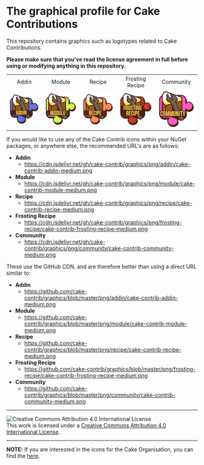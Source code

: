 # The graphical profile for Cake Contributions

This repository contains graphics such as logotypes related to Cake Contributions.

**Please make sure that you've read the license agreement in full before using or modifying anything in this repository.**

<div align="center">
<table>
  <tr>
    <td align="center">Addin</td>
    <td align="center">Module</td>
    <td align="center">Recipe</td>
    <td align="center">Frosting Recipe</td>
    <td align="center">Community</td>
  </tr>
  <tr>
    <td align="center"><img src="png/addin/cake-contrib-addin-medium.png" width="120px;" alt="Cake Contrib Addin logo" /></td>
    <td align="center"><img src="png/module/cake-contrib-module-medium.png" width="120px;" alt="Cake Contrib Module logo" /></td>
    <td align="center"><img src="png/recipe/cake-contrib-recipe-medium.png" width="120px;" alt="Cake Contrib Recipe logo" /></td>
    <td align="center"><img src="png/frosting-recipe/cake-contrib-frosting-recipe-medium.png" width="120px;" alt="Cake Contrib Frosting Recipe logo" /></td>
    <td align="center"><img src="png/community/cake-contrib-community-medium.png" width="120px;" alt="Cake Contrib Community logo" /></td>
  </tr>
</table>
</div>

If you would like to use any of the Cake Contrib icons within your NuGet packages, or anywhere else, the recommended URL's are as follows:

- **Addin**
  - https://cdn.jsdelivr.net/gh/cake-contrib/graphics/png/addin/cake-contrib-addin-medium.png
- **Module**
  - https://cdn.jsdelivr.net/gh/cake-contrib/graphics/png/module/cake-contrib-module-medium.png
- **Recipe**
  - https://cdn.jsdelivr.net/gh/cake-contrib/graphics/png/recipe/cake-contrib-recipe-medium.png
- **Frosting Recipe**
  - https://cdn.jsdelivr.net/gh/cake-contrib/graphics/png/frosting-recipe/cake-contrib-frosting-recipe-medium.png
- **Community**
  - https://cdn.jsdelivr.net/gh/cake-contrib/graphics/png/community/cake-contrib-community-medium.png

These use the GitHub CDN, and are therefore better than using a direct URL similar to:

- **Addin**
  - https://github.com/cake-contrib/graphics/blob/master/png/addin/cake-contrib-addin-medium.png
- **Module**
  - https://github.com/cake-contrib/graphics/blob/master/png/module/cake-contrib-module-medium.png
- **Recipe**
  - https://github.com/cake-contrib/graphics/blob/master/png/recipe/cake-contrib-recipe-medium.png
- **Frosting Recipe**
  - https://github.com/cake-contrib/graphics/blob/master/png/frosting-recipe/cake-contrib-frosting-recipe-medium.png
- **Community**
  - https://github.com/cake-contrib/graphics/blob/master/png/community/cake-contrib-community-medium.png

---

![Creative Commons Attribution 4.0 International License](https://i.creativecommons.org/l/by/4.0/88x31.png)  
This work is licensed under a [Creative Commons Attribution 4.0 International License](http://creativecommons.org/licenses/by/4.0/).

---

**NOTE:** If you are interested in the icons for the Cake Organisation, you can find the [here](https://github.com/cake-build/graphics).
